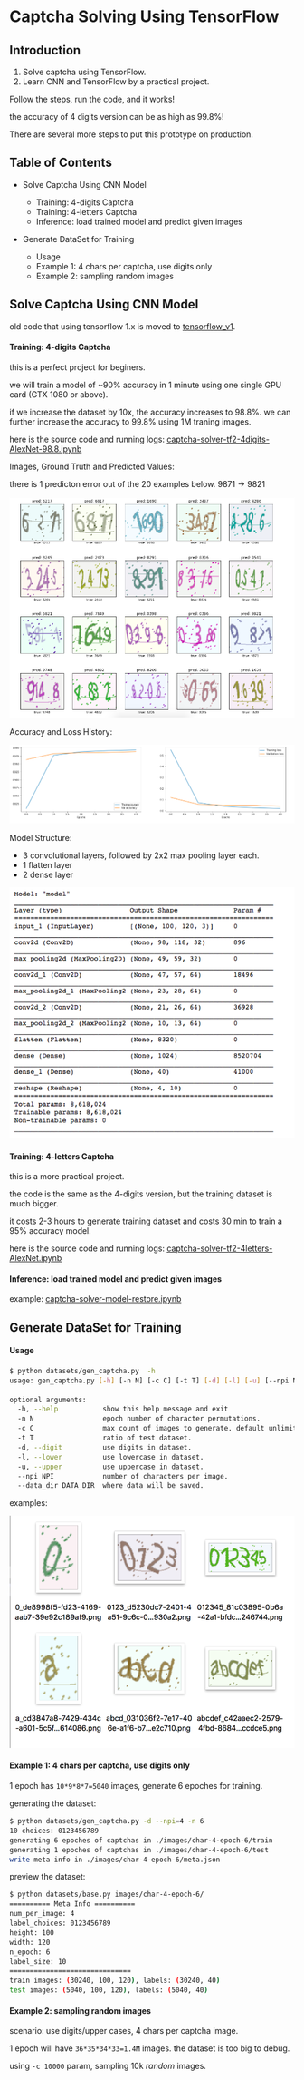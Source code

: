# Captcha Solving Using TensorFlow


## Introduction

1. Solve captcha using TensorFlow.
2. Learn CNN and TensorFlow by a practical project.

Follow the steps,
run the code,
and it works!

the accuracy of 4 digits version can be as high as 99.8%!

There are several more steps to put this prototype on production.




## Table of Contents

- Solve Captcha Using CNN Model

  - Training: 4-digits Captcha
  - Training: 4-letters Captcha
  - Inference: load trained model and predict given images

- Generate DataSet for Training

  - Usage
  - Example 1: 4 chars per captcha, use digits only
  - Example 2: sampling random images

## Solve Captcha Using CNN Model


old code that using tensorflow 1.x is moved to [tensorflow_v1](tensorflow_v1).


#### Training: 4-digits Captcha

this is a perfect project for beginers.

we will train a model of ~90% accuracy in 1 minute using one single GPU card (GTX 1080 or above).

if we increase the dataset by 10x, the accuracy increases to 98.8%.
we can further increase the accuracy to 99.8% using 1M traning images.

here is the source code and running logs: [captcha-solver-tf2-4digits-AlexNet-98.8.ipynb](captcha-solver-tf2-4digits-AlexNet-98.8.ipynb)

Images, Ground Truth and Predicted Values:

there is 1 predicton error out of the 20 examples below. 9871 -> 9821

![](img-doc/result-preview-4digits.png)

Accuracy and Loss History:

![](img-doc/history-4digits.png)

Model Structure:

- 3 convolutional layers, followed by 2x2 max pooling layer each.
- 1 flatten layer
- 2 dense layer

![](img-doc/model-structure-alexnet-for-4digits.png)


#### Training: 4-letters Captcha

this is a more practical project.

the code is the same as the 4-digits version, but the training dataset is much bigger.

it costs 2-3 hours to generate training dataset and costs 30 min to train a 95% accuracy model.

here is the source code and running logs: [captcha-solver-tf2-4letters-AlexNet.ipynb](captcha-solver-tf2-4letters-AlexNet.ipynb)


#### Inference: load trained model and predict given images

example: [captcha-solver-model-restore.ipynb](captcha-solver-model-restore.ipynb)


## Generate DataSet for Training

#### Usage

```bash
$ python datasets/gen_captcha.py  -h
usage: gen_captcha.py [-h] [-n N] [-c C] [-t T] [-d] [-l] [-u] [--npi NPI] [--data_dir DATA_DIR]

optional arguments:
  -h, --help           show this help message and exit
  -n N                 epoch number of character permutations.
  -c C                 max count of images to generate. default unlimited
  -t T                 ratio of test dataset.
  -d, --digit          use digits in dataset.
  -l, --lower          use lowercase in dataset.
  -u, --upper          use uppercase in dataset.
  --npi NPI            number of characters per image.
  --data_dir DATA_DIR  where data will be saved.
```

examples:

![](img-doc/data-set-example.png)

#### Example 1: 4 chars per captcha, use digits only

1 epoch has `10*9*8*7=5040` images, generate 6 epoches for training.

generating the dataset:

```bash
$ python datasets/gen_captcha.py -d --npi=4 -n 6
10 choices: 0123456789
generating 6 epoches of captchas in ./images/char-4-epoch-6/train
generating 1 epoches of captchas in ./images/char-4-epoch-6/test
write meta info in ./images/char-4-epoch-6/meta.json
```

preview the dataset:

```bash
$ python datasets/base.py images/char-4-epoch-6/
========== Meta Info ==========
num_per_image: 4
label_choices: 0123456789
height: 100
width: 120
n_epoch: 6
label_size: 10
==============================
train images: (30240, 100, 120), labels: (30240, 40)
test images: (5040, 100, 120), labels: (5040, 40)
```

#### Example 2: sampling random images

scenario: use digits/upper cases, 4 chars per captcha image.

1 epoch will have `36*35*34*33=1.4M` images. the dataset is too big to debug.

using `-c 10000` param, sampling 10k *random* images.


